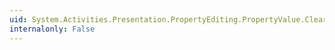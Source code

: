 ```yaml
---
uid: System.Activities.Presentation.PropertyEditing.PropertyValue.ClearValue
internalonly: False
---
```

